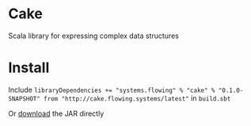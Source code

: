 # Cake

Scala library for expressing complex data structures

# Install

Include `libraryDependencies += "systems.flowing" % "cake" % "0.1.0-SNAPSHOT" from "http://cake.flowing.systems/latest"` in `build.sbt`

Or [download](http://cake.flowing.systems/latest) the JAR directly